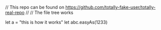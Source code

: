 // This repo can be found on https://github.com/totally-fake-user/totally-real-repo
//
// The file tree works

let a = "this is how it works"
let abc.easyAs(1233)